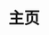 ---
home: true
layout: BlogHome
icon: zhuye
title: 主页
heroImage: /logo.svg
heroText: Cactus's Blog
bgImage: "/assets/home_bg3.jpg"
tagline: You can put your slogan here
heroFullScreen: true
projects:
  - icon: project
    name: cactus-vue-pro
    desc: 单体-基于 Java 的一流的快速开发平台
    link: https://github.com/lixuanfengs/cactus-vue-pro

  - icon: tuobuweifuwu
    name: cactus-cloud
    desc: 微服务-基于 Java 的一流的快速开发平台
    link: https://github.com/lixuanfengs/cactus-cloud

  - icon: book
    name: api-gateway-all
    desc:  API 网关项目
    link: https://github.com/lixuanfengs/api-gateway-all

  - icon: article
    name: db-router-spring-boot-starter
    desc: 自研的分库分表组件
    link: https://github.com/lixuanfengs/db-router-spring-boot-starter

  - icon: friend
    name: cactus-clottery
    desc: 微信小程序和pc抽奖项目
    link: https://github.com/lixuanfengs/CLottery

#  - icon: https://theme-hope-assets.vuejs.press/logo.svg
#    name: custom item
#    desc: Detailed description of this custom item
#    link: https://link.to.your.friend

footer: <div><span>Powered by <a href="https://v2.vuepress.vuejs.org/zh/" target="_blank">VuePress</a></span>|<span>Theme by <a href="https://theme-hope.vuejs.press/zh/" target="_blank">Hope</a></span></div>
---